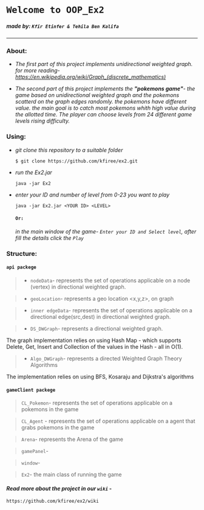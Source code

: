 
# `Welcome to OOP_Ex2 `

##### **made by:** `Kfir Etinfer & Tehila Ben Kalifa`
__________________________________________________________________


### **About:**

- *The first part of this project implements unidirectional weighted graph.*    
*for more reading- https://en.wikipedia.org/wiki/Graph_(discrete_mathematics)*

- *The second part of this project implements the **"pokemons game"**-*
*the game based on unidirectional weighted graph and the pokemons scatterd on the graph edges randomly.*
*the pokemons have different value. the main goal is to catch most pokemons whith high value during the allotted time.*
*The player can choose levels from 24 different game levels rising difficulty.*

  
### **Using:**

- *git clone this repository to a suitable folder*

    ```
    $ git clone https://github.com/kfiree/ex2.git
    ```

- *run the Ex2.jar*

    ```
    java -jar Ex2
    ```
- *enter your ID and number of level from 0-23 you want to play*

     ```
     java -jar Ex2.jar <YOUR ID> <LEVEL>
     ```
  
  #### `Or:` 
   *in the main window of the game- `Enter your ID and Select level`, after fill the details click the `Play`* 
  

### **Structure:**
#### `api packege`

> - `nodeData`- represents the set of operations applicable on a node (vertex) in  directional weighted graph.

> - `geoLocation`- represents a geo location <x,y,z>, on graph

> - `inner edgeData`- represents the set of operations applicable on a directional edge(src,dest) in directional weighted graph.

> - `DS_DWGraph`- represents a directional weighted graph. 

   The graph implementation relies on using Hash Map - which supports Delete, Get, Insert and Collection of the values in the Hash - all in O(1).

> - `Algo_DWGraph`-  represents a directed  Weighted Graph Theory Algorithms

  The implementation relies on using BFS, Kosaraju and Dijkstra's algorithms

 

#### `gameClient packege`

> `CL_Pokemon`- represents the set of operations applicable on a pokemons in the game

> `CL_Agent` - represents the set of operations applicable on a agent that grabs pokemons in the game

> `Arena`- represents the Arena of the game

> `gamePanel`-

> `window`-

> `Ex2`- the main class of running the game



#### *Read more about the project in our `wiki`* - 
    https://github.com/kfiree/ex2/wiki


